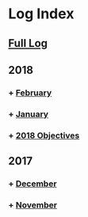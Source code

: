 # Log Index

## [Full Log](https://github.com/Syknapse/My-Learning-Tracker/blob/master/log.md#learning-log)

## 2018

### + [February](https://github.com/Syknapse/My-Learning-Tracker/blob/master/log.md#sat-3-feb-18)
### + [January](https://github.com/Syknapse/My-Learning-Tracker/blob/master/log.md#2-jan-18)
### + [2018 Objectives](https://github.com/Syknapse/My-Learning-Tracker/blob/master/log.md#28-dec-17)

## 2017

### + [December](https://github.com/Syknapse/My-Learning-Tracker/blob/master/log.md#24-dec-17)
### + [November](https://github.com/Syknapse/My-Learning-Tracker/blob/master/log.md#3-nov-17)